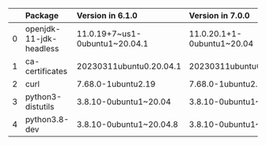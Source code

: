 <!-- markdown-link-check-disable -->

|    | Package                 | Version in 6.1.0               | Version in 7.0.0           | Status   |
|---:|:------------------------|:-------------------------------|:---------------------------|:---------|
|  0 | openjdk-11-jdk-headless | 11.0.19+7~us1-0ubuntu1~20.04.1 | 11.0.20.1+1-0ubuntu1~20.04 | UPDATED  |
|  1 | ca-certificates         | 20230311ubuntu0.20.04.1        | 20230311ubuntu0.20.04.1    |          |
|  2 | curl                    | 7.68.0-1ubuntu2.19             | 7.68.0-1ubuntu2.19         |          |
|  3 | python3-distutils       | 3.8.10-0ubuntu1~20.04          | 3.8.10-0ubuntu1~20.04      |          |
|  4 | python3.8-dev           | 3.8.10-0ubuntu1~20.04.8        | 3.8.10-0ubuntu1~20.04.8    |          |
